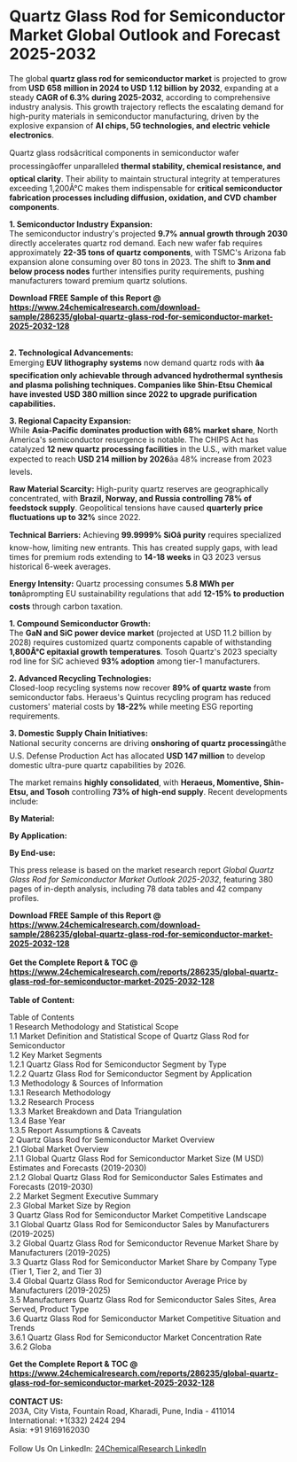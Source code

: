 <h1>Quartz Glass Rod for Semiconductor Market Global Outlook and Forecast 2025-2032</h1><p>The global <strong>quartz glass rod for semiconductor market</strong> is projected to grow from <strong>USD 658 million in 2024 to USD 1.12 billion by 2032</strong>, expanding at a steady <strong>CAGR of 6.3% during 2025-2032</strong>, according to comprehensive industry analysis. This growth trajectory reflects the escalating demand for high-purity materials in semiconductor manufacturing, driven by the explosive expansion of <strong>AI chips, 5G technologies, and electric vehicle electronics</strong>.</p><p>Quartz glass rodsâcritical components in semiconductor wafer processingâoffer unparalleled <strong>thermal stability, chemical resistance, and optical clarity</strong>. Their ability to maintain structural integrity at temperatures exceeding 1,200Â°C makes them indispensable for <strong>critical semiconductor fabrication processes including diffusion, oxidation, and CVD chamber components</strong>.</p><p><strong>1. Semiconductor Industry Expansion:</strong><br>
The semiconductor industry's projected <strong>9.7% annual growth through 2030</strong> directly accelerates quartz rod demand. Each new wafer fab requires approximately <strong>22-35 tons of quartz components</strong>, with TSMC's Arizona fab expansion alone consuming over 80 tons in 2023. The shift to <strong>3nm and below process nodes</strong> further intensifies purity requirements, pushing manufacturers toward premium quartz solutions.</p><div><b>Download FREE Sample of this Report @ 
            <a href="https://www.24chemicalresearch.com/download-sample/286235/global-quartz-glass-rod-for-semiconductor-market-2025-2032-128">
            https://www.24chemicalresearch.com/download-sample/286235/global-quartz-glass-rod-for-semiconductor-market-2025-2032-128</a></b></div><br><p><strong>2. Technological Advancements:</strong><br>
Emerging <strong>EUV lithography systems</strong> now demand quartz rods with <strong>âa specification only achievable through advanced hydrothermal synthesis and plasma polishing techniques. Companies like Shin-Etsu Chemical have invested <strong>USD 380 million</strong> since 2022 to upgrade purification capabilities.</strong></p><p><strong>3. Regional Capacity Expansion:</strong><br>
While <strong>Asia-Pacific dominates production with 68% market share</strong>, North America's semiconductor resurgence is notable. The CHIPS Act has catalyzed <strong>12 new quartz processing facilities</strong> in the U.S., with market value expected to reach <strong>USD 214 million by 2026</strong>âa 48% increase from 2023 levels.</p><p><strong>Raw Material Scarcity:</strong> High-purity quartz reserves are geographically concentrated, with <strong>Brazil, Norway, and Russia controlling 78% of feedstock supply</strong>. Geopolitical tensions have caused <strong>quarterly price fluctuations up to 32%</strong> since 2022.</p><p><strong>Technical Barriers:</strong> Achieving <strong>99.9999% SiOâ purity</strong> requires specialized know-how, limiting new entrants. This has created supply gaps, with lead times for premium rods extending to <strong>14-18 weeks</strong> in Q3 2023 versus historical 6-week averages.</p><p><strong>Energy Intensity:</strong> Quartz processing consumes <strong>5.8 MWh per ton</strong>âprompting EU sustainability regulations that add <strong>12-15% to production costs</strong> through carbon taxation.</p><p><strong>1. Compound Semiconductor Growth:</strong><br>
The <strong>GaN and SiC power device market</strong> (projected at USD 11.2 billion by 2028) requires customized quartz components capable of withstanding <strong>1,800Â°C epitaxial growth temperatures</strong>. Tosoh Quartz's 2023 specialty rod line for SiC achieved <strong>93% adoption</strong> among tier-1 manufacturers.</p><p><strong>2. Advanced Recycling Technologies:</strong><br>
Closed-loop recycling systems now recover <strong>89% of quartz waste</strong> from semiconductor fabs. Heraeus's Quintus recycling program has reduced customers' material costs by <strong>18-22%</strong> while meeting ESG reporting requirements.</p><p><strong>3. Domestic Supply Chain Initiatives:</strong><br>
National security concerns are driving <strong>onshoring of quartz processing</strong>âthe U.S. Defense Production Act has allocated <strong>USD 147 million</strong> to develop domestic ultra-pure quartz capabilities by 2026.</p><p>The market remains <strong>highly consolidated</strong>, with <strong>Heraeus, Momentive, Shin-Etsu, and Tosoh</strong> controlling <strong>73% of high-end supply</strong>. Recent developments include:</p><p><strong>By Material:</strong></p><p><strong>By Application:</strong></p><p><strong>By End-use:</strong></p><p>This press release is based on the market research report <em>Global Quartz Glass Rod for Semiconductor Market Outlook 2025-2032</em>, featuring 380 pages of in-depth analysis, including 78 data tables and 42 company profiles.</p><div><b>Download FREE Sample of this Report @ 
            <a href="https://www.24chemicalresearch.com/download-sample/286235/global-quartz-glass-rod-for-semiconductor-market-2025-2032-128">
            https://www.24chemicalresearch.com/download-sample/286235/global-quartz-glass-rod-for-semiconductor-market-2025-2032-128</a></b></div><br><div><b>Get the Complete Report & TOC @ 
            <a href="https://www.24chemicalresearch.com/reports/286235/global-quartz-glass-rod-for-semiconductor-market-2025-2032-128">
            https://www.24chemicalresearch.com/reports/286235/global-quartz-glass-rod-for-semiconductor-market-2025-2032-128</a></b></div><br>
            <b>Table of Content:</b><p>Table of Contents<br />
1 Research Methodology and Statistical Scope<br />
1.1 Market Definition and Statistical Scope of Quartz Glass Rod for Semiconductor<br />
1.2 Key Market Segments<br />
1.2.1 Quartz Glass Rod for Semiconductor Segment by Type<br />
1.2.2 Quartz Glass Rod for Semiconductor Segment by Application<br />
1.3 Methodology & Sources of Information<br />
1.3.1 Research Methodology<br />
1.3.2 Research Process<br />
1.3.3 Market Breakdown and Data Triangulation<br />
1.3.4 Base Year<br />
1.3.5 Report Assumptions & Caveats<br />
2 Quartz Glass Rod for Semiconductor Market Overview<br />
2.1 Global Market Overview<br />
2.1.1 Global Quartz Glass Rod for Semiconductor Market Size (M USD) Estimates and Forecasts (2019-2030)<br />
2.1.2 Global Quartz Glass Rod for Semiconductor Sales Estimates and Forecasts (2019-2030)<br />
2.2 Market Segment Executive Summary<br />
2.3 Global Market Size by Region<br />
3 Quartz Glass Rod for Semiconductor Market Competitive Landscape<br />
3.1 Global Quartz Glass Rod for Semiconductor Sales by Manufacturers (2019-2025)<br />
3.2 Global Quartz Glass Rod for Semiconductor Revenue Market Share by Manufacturers (2019-2025)<br />
3.3 Quartz Glass Rod for Semiconductor Market Share by Company Type (Tier 1, Tier 2, and Tier 3)<br />
3.4 Global Quartz Glass Rod for Semiconductor Average Price by Manufacturers (2019-2025)<br />
3.5 Manufacturers Quartz Glass Rod for Semiconductor Sales Sites, Area Served, Product Type<br />
3.6 Quartz Glass Rod for Semiconductor Market Competitive Situation and Trends<br />
3.6.1 Quartz Glass Rod for Semiconductor Market Concentration Rate<br />
3.6.2 Globa</p><div><b>Get the Complete Report & TOC @ 
            <a href="https://www.24chemicalresearch.com/reports/286235/global-quartz-glass-rod-for-semiconductor-market-2025-2032-128">
            https://www.24chemicalresearch.com/reports/286235/global-quartz-glass-rod-for-semiconductor-market-2025-2032-128</a></b></div><br><b>CONTACT US:</b><br>
            203A, City Vista, Fountain Road, Kharadi, Pune, India - 411014<br>
            International: +1(332) 2424 294<br>
            Asia: +91 9169162030 <br><br>
            Follow Us On LinkedIn: <a href="https://www.linkedin.com/company/24chemicalresearch/">24ChemicalResearch LinkedIn</a>